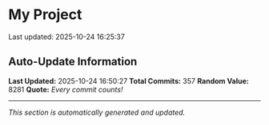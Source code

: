 # My Project


Last updated: 2025-10-24 16:25:37












































































































































































































































































































































































































































































































































































































































































































































































## Auto-Update Information

**Last Updated:** 2025-10-24 16:50:27
**Total Commits:** 357
**Random Value:** 8281
**Quote:** _Every commit counts!_

---
_This section is automatically generated and updated._